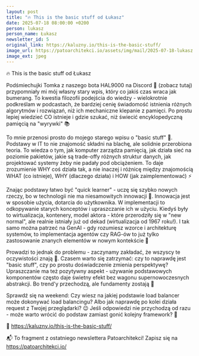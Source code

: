 ```yaml
---
layout: post
title: "🔥 This is the basic stuff od Łukasz"
date: 2025-07-18 08:00:00 +0200
person: lukasz
person_name: Łukasz
newsletter_id: 5
original_link: https://kaluzny.io/this-is-the-basic-stuff/
image_url: https://patoarchitekci.io/assets/img/mail/2025-07-18-lukasz.jpeg
image_ext: jpeg
---
```


🔥 This is the basic stuff od Łukasz

Podśmiechujki Tomka z naszego bota HAL9000 na Discord 🤖 (zobacz tutaj) przypomniały mi mój własny stary wpis, który co jakiś czas wraca jak bumerang. To kwestia filozofii podejścia do wiedzy - wielokrotnie podkreślam w podcastach, że bardziej cenię świadomość istnienia różnych algorytmów i rozwiązań, niż ich mechaniczne klepanie z pamięci. Po prostu lepiej wiedzieć CO istnieje i gdzie szukać, niż świecić encyklopedyczną pamięcią na "wyrywki" 📚

To mnie przenosi prosto do mojego starego wpisu o "basic stuff" 🎯. Podstawy w IT to nie znajomość składni na blachę, ale solidnie przerobiona teoria. To wiedza o tym, jak komputer zarządza pamięcią, jak działa sieć na poziomie pakietów, jakie są trade-offy różnych struktur danych, jak projektować systemy żeby nie padały pod obciążeniem. To daje zrozumienie WHY coś działa tak, a nie inaczej i różnicę między znajomością WHAT (co istnieje), WHY (dlaczego działa) i HOW (jak zaimplementować) ⚡

Znając podstawy łatwo być "quick learner" - uczę się szybko nowych rzeczy, bo w technologii nie ma niesamowitych innowacji 🚀. Innowacja jest w sposobie użycia, dotarcia do użytkownika. W implementacji to odkopywanie starych konceptów i upraszczanie ich w użyciu. Kiedyś były to wirtualizacja, kontenery, model aktora - które przerodziły się w "new normal", ale realnie istniały już od dekad (wirtualizacja od 1967 roku!). I tak samo można patrzeć na GenAI - gdy rozumiesz wzorce i architekturę systemów, to implementacja agentów czy RAG-ów to już tylko zastosowanie znanych elementów w nowym kontekście 🧠

Prowadzi to jednak do problemu - zaczynamy zakładać, że wszyscy te oczywistości znają 🤔. Czasem warto się zatrzymać: czy to naprawdę jest "basic stuff", czy po prostu doświadczenie zmienia perspektywę? Upraszczanie ma też pozytywny aspekt - używanie podstawowych komponentów często daje świetny efekt bez wagonu supernowoczesnych abstrakcji. Bo trend'y przechodzą, ale fundamenty zostają 💪

Sprawdź się na weekend: Czy wiesz na jakiej podstawie load balancer może dokonywać load balancingu? Albo jak naprawdę po kolei działa request z Twojej przeglądarki? 😉 Jeśli odpowiedzi nie przychodzą od razu - może warto wrócić do podstaw zamiast gonić kolejny framework? 🎯

🔗 https://kaluzny.io/this-is-the-basic-stuff/

📬 To fragment z ostatniego newslettera Patoarchitekci! Zapisz się na https://patoarchitekci.io/